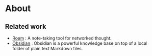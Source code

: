 # About

## Related work 
 * [Roam](https://roamresearch.com/) : A note-taking tool for networked thought.
 * [Obsidian](https://obsidian.md/) : Obsidian is a powerful knowledge base on top of a local folder of plain text Markdown files.
 